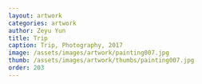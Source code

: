 ```yaml
---
layout: artwork
categories: artwork
author: Zeyu Yun
title: Trip
caption: Trip, Photography, 2017
image: /assets/images/artwork/painting007.jpg
thumb: /assets/images/artwork/thumbs/painting007.jpg
order: 203
---
```

